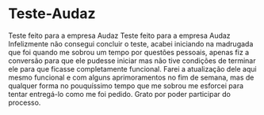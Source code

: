 # Teste-Audaz
Teste feito para a empresa Audaz
Teste feito para a empresa Audaz Infelizmente não consegui concluir o teste, acabei iniciando na madrugada que foi quando me sobrou um tempo por questões pessoais, apenas fiz a conversão para que ele pudesse iniciar mas não tive condições de terminar ele para que ficasse completamente funcional. Farei a atualização dele aqui mesmo funcional e com alguns aprimoramentos no fim de semana, mas de qualquer forma no pouquíssimo tempo que me sobrou me esforcei para tentar entregá-lo como me foi pedido. Grato por poder participar do processo.
